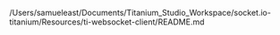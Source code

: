 /Users/samueleast/Documents/Titanium_Studio_Workspace/socket.io-titanium/Resources/ti-websocket-client/README.md